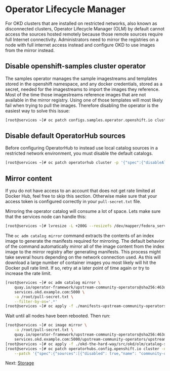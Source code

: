 # Operator Lifecycle Manager

For OKD clusters that are installed on restricted networks, also known as
disconnected clusters, Operator Lifecycle Manager (OLM) by default cannot access
the sources hosted remotely because those remote sources require full Internet
connectivity. Administrators need to mirror the registries on a node with full
internet access instead and configure OKD to use images from the mirror instead.

## Disable openshift-samples cluster operator

The samples operator manages the sample imagestreams and templates stored in the
openshift namespace, and any docker credentials, stored as a secret, needed for
the imagestreams to import the images they reference. Most of the time those
imagestreams reference images that are not available in the mirror registry.
Using one of those templates will most likely fail when trying to pull the
images. Therefore disabling the operator is the easiest way to solve this issue:

```bash
[root@services ~]# oc patch configs.samples.operator.openshift.io cluster -p '{"spec":{"managementState":"Removed"}}' --type=merge
```

## Disable default OperatorHub sources

Before configuring OperatorHub to instead use local catalog sources in a
restricted network environment, you must disable the default catalogs.

```bash
[root@services ~]# oc patch operatorhub cluster -p '{"spec":{"disableAllDefaultSources":true}}' --type=merge
```

## Mirror content

If you do not have access to an account that does not get rate limited at Docker
Hub, feel free to skip this section. Otherwise make sure that your access token
is configured correctly in your `pull-secret.txt` file.

Mirroring the operator catalog will consume a lot of space. Lets make sure that
the services node can handle this:

```bash
[root@services ~]# lvresize -L +200G --resizefs /dev/mapper/fedora_services-root
```

The `oc adm catalog mirror` command extracts the contents of an index image to
generate the manifests required for mirroring. The default behavior of the
command automatically mirror all of the image content from the index image to
the mirror registry after generating manifests. This process might take several
hours depending on the network connection used. As this will download a large
number of container images you most likely will hit the Docker pull rate limit.
If so, retry at a later point of time again or try to increase the rate limit.

```bash
[root@services ~]# oc adm catalog mirror \
    quay.io/operator-framework/upstream-community-operators@sha256:463dd9b062b6acfc31f2c82318afe911b83384c885ddb1d1d3c893a909e2e9ce \
    services.okd.example.com:5000 \
    -a /root/pull-secret.txt \
    --filter-by-os='.*'
[root@services ~]# oc apply -f ./manifests-upstream-community-operators-*/imageContentSourcePolicy.yaml
```

Wait until all nodes have been rebooted. Then run:

```bash
[root@services ~]# oc image mirror \
    -a /root/pull-secret.txt \
    quay.io/operator-framework/upstream-community-operators@sha256:463dd9b062b6acfc31f2c82318afe911b83384c885ddb1d1d3c893a909e2e9ce \
    services.okd.example.com:5000/upstream-community-operators/upstream-community-operators:latest
[root@services ~]# oc apply -f ./okd-the-hard-way/src/okd/olm/catalog-source.yaml
[root@services ~]# oc patch operatorhubs.config.openshift.io cluster -n openshift-marketplace --type merge \
    --patch '{"spec":{"sources":[{"disabled": true,"name": "community-operators"}]}}'
```

Next: [Storage](14-storage.md)
